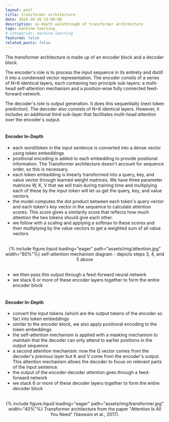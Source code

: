 ```yaml
---
layout: post
title: transformer architecture
date: 2024-10-26 15:09:00
description: in-depth walkthrough of transformer architecture
tags: machine-learning
# categories: machine-learning
featured: false
related_posts: false
---
```


The transformer architecture is made up of an encoder block and a decoder block.

The encoder's role is to process the input sequence in its entirety and distill it into a condensed vector representation. The encoder consits of a series of N=6 identical layers, each containing two principle sub-layers: a multi-head self-attention mechanism and a position-wise fully connected feed-forward network.

The decoder's role is output generation. It does this sequentially (next token prediction). The decoder also consists of N=6 identical layers. However, it includes an additional third sub-layer that facilitates multi-head attention over the encoder's output. 
<br><br>

#### Encoder In-Depth
- each word/token in the input sentence is converted into a dense vector using token embeddings
- positional encoding is added to each embedding to provide positional information. The Transformer architecture doesn't account for sequence order, so this is necessary.
- each token embedding is linearly transformed into a query, key, and value vector through learned weight matrices. We have three parameter matrices W, K, V that we will train during training time and multiplying each of these by the input token will let us get the query, key, and value vectors.
- the model computes the dot product between each token's query vector and each token's key vector in the sequence to calculate attention scores. This score gives a similarity score that reflects how much attention the two tokens should give each other.
- we follow with a scaling and applying a softmax to these scores and then multiplying by the value vectors to get a weighted sum of all value vectors
<br><br>

<div style="text-align: center;">
    {% include figure.liquid loading="eager" path="assets/img/attention.jpg" width="80%"%}
    self-attention mechanism diagram - depicts steps 3, 4, and 5 above
</div>
<br>

- we then pass this output through a feed-forward neural network
- we stack 6 or more of these encoder layers together to form the entire encoder block
<br><br>

#### Decoder In-Depth
- convert the input tokens (which are the output tokens of the encoder so far) into token embeddings
- similar to the encoder block, we also apply positional encoding to the token embeddings
- the self-attention mechanism is applied with a masking mechanism to maintain that the decoder can only attend to earlier positions in the output sequence
- a second attention mechanism: now the Q vector comes from the decoder's previous layer but K and V come from the encoder's output. This attention mechanism allows the decoder to focus on relevant parts of the input sentence.
- the output of the encoder-decoder attention goes through a feed-forward network
- we stack 6 or more of these decoder layers together to form the entire decoder block
<br><br>

<div style="text-align: center;">
    {% include figure.liquid loading="eager" path="assets/img/transformer.jpg" width="40%"%}
    Transformer architecture from the paper "Attention Is All You Need" (Vaswani et al., 2017).
</div>

<br><br>

